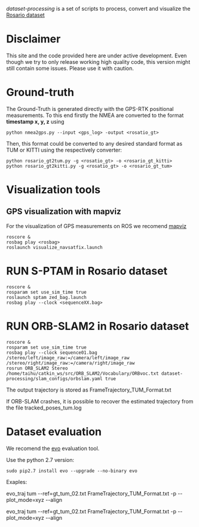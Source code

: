 *dataset-processing* is a set of scripts to process, convert and visualize the [Rosario dataset](http://www.cifasis-conicet.gov.ar/robot)


# Disclaimer
This site and the code provided here are under active development. Even though we try to only release working high quality code, this version might still contain some issues. Please use it with caution.

[//]: # (Use the S-PTAM branch https://gitlab.com/taihu/sptam/tree/ras_2017_sptam_full_working to make S-PTAM work properly on the Rosario dataset.)


# Ground-truth
The Ground-Truth is generated directly with the GPS-RTK positional measurements. To this end firstly the NMEA are converted to the format **timestamp x, y, z** using

	python nmea2gps.py --input <gps_log> -output <rosatio_gt>

Then, this format could be converted to any desired standard format as TUM or KITTI using the respectively converter:

	python rosario_gt2tum.py -g <rosatio_gt> -o <rosario_gt_kitti>
	python rosario_gt2kitti.py -g <rosatio_gt> -o <rosario_gt_tum>


[//]: # (The S-PTAM log file has the estimated pose indicated with the keyword TRACKED_FRAME_POSE, so:)
[//]: # (TRACKED_FRAME_POSE: timestamp frame_number r00 r01 r02 tx r10 r11 r12 ty r20 r21 r22 tz Cov00 .. Covxx)

# Visualization tools

## GPS visualization with mapviz

For the visualization of GPS measurements on ROS we recomend [mapviz](https://github.com/swri-robotics/mapviz)


	roscore &
	rosbag play <rosbag>
	roslaunch visualize_navsatfix.launch


# RUN S-PTAM in Rosario dataset

	roscore &
	rosparam set use_sim_time true
	roslaunch sptam zed_bag.launch
	rosbag play --clock <sequenceXX.bag>


# RUN ORB-SLAM2 in Rosario dataset

	roscore &
	rosparam set use_sim_time true
	rosbag play --clock sequence01.bag /stereo/left/image_raw:=/camera/left/image_raw /stereo/right/image_raw:=/camera/right/image_raw
	rosrun ORB_SLAM2 Stereo /home/taihu/catkin_ws/src/ORB_SLAM2/Vocabulary/ORBvoc.txt dataset-processing/slam_configs/orbslam.yaml true

The output trajectory is stored as FrameTrajectory_TUM_Format.txt

If ORB-SLAM crashes, it is possible to recover the estimated trajectory from the file tracked_poses_tum.log

# Dataset evaluation

We recomend the [evo](https://github.com/MichaelGrupp/evo) evaluation tool.

Use the python 2.7 version:

	sudo pip2.7 install evo --upgrade --no-binary evo


Exaples:

evo_traj tum --ref=gt_tum_02.txt FrameTrajectory_TUM_Format.txt -p --plot_mode=xyz --align

evo_traj tum --ref=gt_tum_02.txt FrameTrajectory_TUM_Format.txt -p --plot_mode=xyz --align

[//]: # (# Script to upload data)

[//]: # (compressAndSplit.sh)
